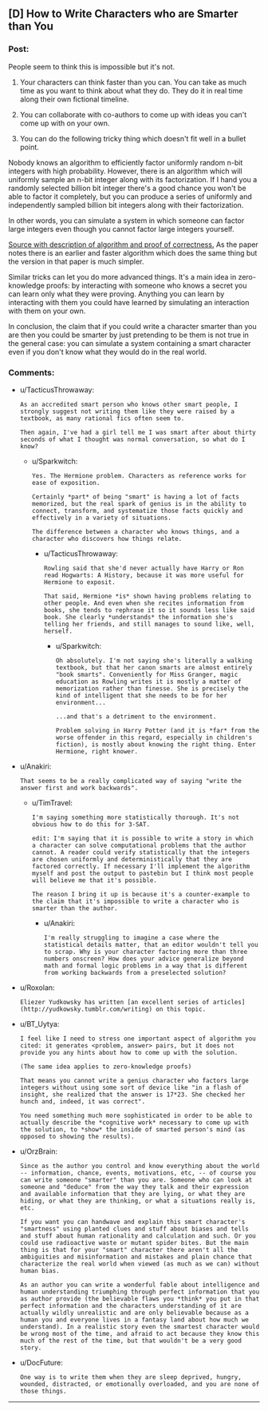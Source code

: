 ## [D] How to Write Characters who are Smarter than You

### Post:

People seem to think this is impossible but it's not.

1. Your characters can think faster than you can. You can take as much time as you want to think about what they do. They do it in real time along their own fictional timeline.

2. You can collaborate with co-authors to come up with ideas you can't come up with on your own.

3. You can do the following tricky thing which doesn't fit well in a bullet point.

Nobody knows an algorithm to efficiently factor uniformly random n-bit integers with high probability. However, there is an algorithm which will uniformly sample an n-bit integer along with its factorization. If I hand you a randomly selected billion bit integer there's a good chance you won't be able to factor it completely, but you can produce a series of uniformly and independently sampled billion bit integers along with their factorization.

In other words, you can simulate a system in which someone can factor large integers even though you cannot factor large integers yourself.

[Source with description of algorithm and proof of correctness.](http://research.microsoft.com/en-us/um/people/adum/publications/2003-Generating_Random_Factored_Numbers,_Easily.pdf) As the paper notes there is an earlier and faster algorithm which does the same thing but the version in that paper is much simpler.

Similar tricks can let you do more advanced things. It's a main idea in zero-knowledge proofs: by interacting with someone who knows a secret you can learn only what they were proving. Anything you can learn by interacting with them you could have learned by simulating an interaction with them on your own.

In conclusion, the claim that if you could write a character smarter than you are then you could be smarter by just pretending to be them is not true in the general case: you can simulate a system containing a smart character even if you don't know what they would do in the real world.

### Comments:

- u/TacticusThrowaway:
  ```
  As an accredited smart person who knows other smart people, I strongly suggest not writing them like they were raised by a textbook, as many rational fics often seem to. 

  Then again, I've had a girl tell me I was smart after about thirty seconds of what I thought was normal conversation, so what do I know?
  ```

  - u/Sparkwitch:
    ```
    Yes. The Hermione problem. Characters as reference works for ease of exposition.

    Certainly *part* of being "smart" is having a lot of facts memorized, but the real spark of genius is in the ability to connect, transform, and systematize those facts quickly and effectively in a variety of situations.

    The difference between a character who knows things, and a character who discovers how things relate.
    ```

    - u/TacticusThrowaway:
      ```
      Rowling said that she'd never actually have Harry or Ron read Hogwarts: A History, because it was more useful for Hermione to exposit.

      That said, Hermione *is* shown having problems relating to other people. And even when she recites information from books, she tends to rephrase it so it sounds less like said book. She clearly *understands* the information she's telling her friends, and still manages to sound like, well, herself.
      ```

      - u/Sparkwitch:
        ```
        Oh absolutely. I'm not saying she's literally a walking textbook, but that her canon smarts are almost entirely "book smarts". Conveniently for Miss Granger, magic education as Rowling writes it is mostly a matter of memorization rather than finesse. She is precisely the kind of intelligent that she needs to be for her environment...

        ...and that's a detriment to the environment.

        Problem solving in Harry Potter (and it is *far* from the worse offender in this regard, especially in children's fiction), is mostly about knowing the right thing. Enter Hermione, right knower.
        ```

- u/Anakiri:
  ```
  That seems to be a really complicated way of saying "write the answer first and work backwards".
  ```

  - u/TimTravel:
    ```
    I'm saying something more statistically thorough. It's not obvious how to do this for 3-SAT.

    edit: I'm saying that it is possible to write a story in which a character can solve computational problems that the author cannot. A reader could verify statistically that the integers are chosen uniformly and deterministically that they are factored correctly. If necessary I'll implement the algorithm myself and post the output to pastebin but I think most people will believe me that it's possible.

    The reason I bring it up is because it's a counter-example to the claim that it's impossible to write a character who is smarter than the author.
    ```

    - u/Anakiri:
      ```
      I'm really struggling to imagine a case where the statistical details matter, that an editor wouldn't tell you to scrap. Why is your character factoring more than three numbers onscreen? How does your advice generalize beyond math and formal logic problems in a way that is different from working backwards from a preselected solution?
      ```

- u/Roxolan:
  ```
  Eliezer Yudkowsky has written [an excellent series of articles](http://yudkowsky.tumblr.com/writing) on this topic.
  ```

- u/BT_Uytya:
  ```
  I feel like I need to stress one important aspect of algorithm you cited: it generates <problem, answer> pairs, but it does not provide you any hints about how to come up with the solution.

  (The same idea applies to zero-knowledge proofs)

  That means you cannot write a genius character who factors large integers without using some sort of device like "in a flash of insight, she realized that the answer is 17*23. She checked her hunch and, indeed, it was correct".

  You need something much more sophisticated in order to be able to actually describe the *cognitive work* necessary to come up with the solution, to *show* the inside of smarted person's mind (as opposed to showing the results).
  ```

- u/OrzBrain:
  ```
  Since as the author you control and know everything about the world -- information, chance, events, motivations, etc, -- of course you can write someone "smarter" than you are. Someone who can look at someone and "deduce" from the way they talk and their expression and available information that they are lying, or what they are hiding, or what they are thinking, or what a situations really is, etc. 

  If you want you can handwave and explain this smart character's "smartness" using planted clues and stuff about biases and tells and stuff about human rationality and calculation and such. Or you could use radioactive waste or mutant spider bites. But the main thing is that for your "smart" character there aren't all the ambiguities and misinformation and mistakes and plain chance that characterize the real world when viewed (as much as we can) without human bias.

  As an author you can write a wonderful fable about intelligence and human understanding triumphing through perfect information that you as author provide (the believable flaws you *think* you put in that perfect information and the characters understanding of it are actually wildly unrealistic and are only believable because as a human you and everyone lives in a fantasy land about how much we understand). In a realistic story even the smartest character would be wrong most of the time, and afraid to act because they know this much of the rest of the time, but that wouldn't be a very good story.
  ```

- u/DocFuture:
  ```
  One way is to write them when they are sleep deprived, hungry, wounded, distracted, or emotionally overloaded, and you are none of those things.
  ```

---

